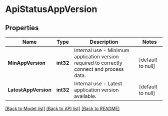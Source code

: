 # ApiStatusAppVersion

## Properties
Name | Type | Description | Notes
------------ | ------------- | ------------- | -------------
**MinAppVersion** | **int32** | Internal use - Minimum application version required to correctly connect and process data. | [default to null]
**LatestAppVersion** | **int32** | Internal use - Latest application version available. | [default to null]

[[Back to Model list]](../README.md#documentation-for-models) [[Back to API list]](../README.md#documentation-for-api-endpoints) [[Back to README]](../README.md)

